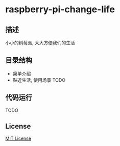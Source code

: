 # raspberry-pi-change-life
## 描述

小小的树莓派, 大大方便我们的生活

## 目录结构
- 简单介绍
- 贴近生活, 使用场景
  TODO

## 代码运行
TODO

## License
[MIT License](https://github.com/dellkeji/raspberry-pi-change-life/blob/main/LICENSE)